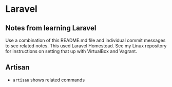 # Laravel

## Notes from learning Laravel

Use a combination of this README.md file and individual commit messages to see related notes. This used Laravel Homestead. See my Linux repository for instructions on setting that up with VirtualBox and Vagrant.

## Artisan

* `artisan` shows related commands
